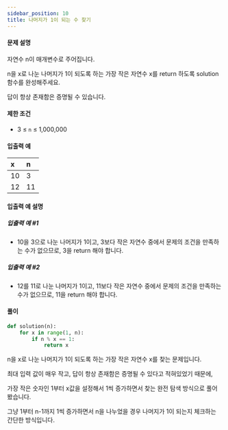 ```yaml
---
sidebar_position: 10
title: 나머지가 1이 되는 수 찾기
---
```


#### 문제 설명

자연수 n이 매개변수로 주어집니다.

n을 x로 나눈 나머지가 1이 되도록 하는 가장 작은 자연수 x를 return 하도록 solution 함수를 완성해주세요.

답이 항상 존재함은 증명될 수 있습니다.

#### 제한 조건

- 3 ≤ `n` ≤ 1,000,000

#### 입출력 예

| x   | n   |
| :-- | :-- |
| 10  | 3   |
| 12  | 11  |

#### 입출력 예 설명

##### 입출력 예 #1

- 10을 3으로 나눈 나머지가 1이고, 3보다 작은 자연수 중에서 문제의 조건을 만족하는 수가 없으므로, 3을 return 해야 합니다.

##### 입출력 예 #2

- 12를 11로 나눈 나머지가 1이고, 11보다 작은 자연수 중에서 문제의 조건을 만족하는 수가 없으므로, 11을 return 해야 합니다.

#### 풀이

```python title= showLineNumbers
def solution(n):
    for x in range(1, n):
        if n % x == 1:
            return x
```

n을 x로 나눈 나머지가 1이 되도록 하는 가장 작은 자연수 x를 찾는 문제입니다.

최대 입력 값이 매우 작고, 답이 항상 존재함은 증명될 수 있다고 적혀있었기 때문에,

가장 작은 숫자인 1부터 x값을 설정해서 1씩 증가하면서 찾는 완전 탐색 방식으로 풀어봤습니다.

그냥 1부터 n-1까지 1씩 증가하면서 n을 나누었을 경우 나머지가 1이 되는지 체크하는 간단한 방식입니다.
